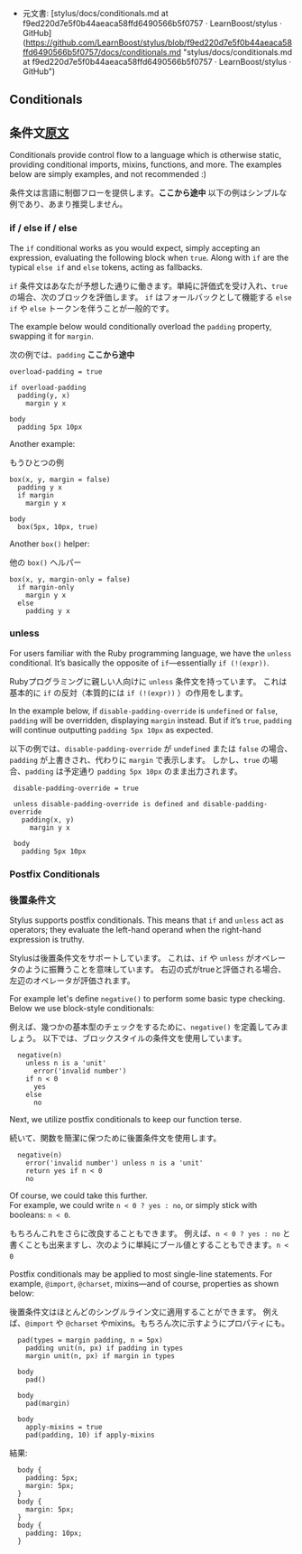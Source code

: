 +  元文書: [stylus/docs/conditionals.md at f9ed220d7e5f0b44aeaca58ffd6490566b5f0757 · LearnBoost/stylus · GitHub]
(https://github.com/LearnBoost/stylus/blob/f9ed220d7e5f0b44aeaca58ffd6490566b5f0757/docs/conditionals.md 
"stylus/docs/conditionals.md at f9ed220d7e5f0b44aeaca58ffd6490566b5f0757 · LearnBoost/stylus · GitHub")

## Conditionals

## 条件文[原文](http://learnboost.github.io/stylus/docs/conditionals.html)

Conditionals provide control flow to a language which is otherwise static, 
providing conditional imports, mixins, functions, and more. 
The examples below are simply examples, and not recommended :)

条件文は言語に制御フローを提供します。**ここから途中**
以下の例はシンプルな例であり、あまり推奨しません。

### if / else if / else

 The `if` conditional works as you would expect, simply accepting an expression, 
 evaluating the following block when `true`. 
 Along with `if` are the typical `else if` and `else` tokens, acting as fallbacks.
 
 `if` 条件文はあなたが予想した通りに働きます。単純に評価式を受け入れ、`true` の場合、次のブロックを評価します。
 `if` はフォールバックとして機能する `else if` や `else` トークンを伴うことが一般的です。
 
 The example below would conditionally overload the `padding` property, swapping it for `margin`.
 
 次の例では、`padding` **ここから途中**

    overload-padding = true

    if overload-padding
      padding(y, x)
        margin y x

    body
      padding 5px 10px

Another example:

もうひとつの例

    box(x, y, margin = false)
      padding y x
      if margin
        margin y x

    body
      box(5px, 10px, true)

Another `box()` helper:

他の `box()` ヘルパー

    box(x, y, margin-only = false)
      if margin-only
        margin y x
      else
        padding y x

### unless

 For users familiar with the Ruby programming language, we have the `unless` conditional. 
 It’s basically the opposite of `if`—essentially `if (!(expr))`.

 Rubyプログラミングに親しい人向けに `unless` 条件文を持っています。
 これは基本的に `if` の反対（本質的には `if (!(expr))` ）の作用をします。

In the example below, if `disable-padding-override` is `undefined` or `false`, `padding` will be overridden, 
displaying `margin` instead. 
But if it’s `true`, `padding` will continue outputting `padding 5px 10px` as expected.

以下の例では、`disable-padding-override` が `undefined` または `false` の場合、
`padding` が上書きされ、代わりに `margin` で表示します。
しかし、`true` の場合、`padding` は予定通り `padding 5px 10px` のまま出力されます。

     disable-padding-override = true

     unless disable-padding-override is defined and disable-padding-override
       padding(x, y)
         margin y x

     body
       padding 5px 10px

### Postfix Conditionals

### 後置条件文

  Stylus supports postfix conditionals. 
  This means that `if` and `unless` act as operators; 
  they evaluate the left-hand operand when the right-hand expression is truthy.
  
  Stylusは後置条件文をサポートしています。
  これは、`if` や `unless` がオペレータのように振舞うことを意味しています。
  右辺の式がtrueと評価される場合、左辺のオペレータが評価されます。  
  
  For example let's define `negative()` to perform some basic type checking. Below we use block-style conditionals:
  
  例えば、幾つかの基本型のチェックをするために、`negative()` を定義してみましょう。
  以下では、ブロックスタイルの条件文を使用しています。
  
      negative(n)
        unless n is a 'unit'
          error('invalid number')
        if n < 0
          yes
        else
          no

  Next, we utilize postfix conditionals to keep our function terse.
  
  続いて、関数を簡潔に保つために後置条件文を使用します。

      negative(n)
        error('invalid number') unless n is a 'unit'
        return yes if n < 0
        no

  Of course, we could take this further.  
  For example, we could write `n < 0 ? yes : no`, or simply stick with booleans: `n < 0`.
  
  もちろんこれをさらに改良することもできます。
  例えば、`n < 0 ? yes : no` と書くことも出来ますし、次のように単純にブール値とすることもできます。`n < 0`　

  Postfix conditionals may be applied to most single-line statements. 
  For example, `@import`, `@charset`, mixins—and of course, properties as shown below:
  
  後置条件文はほとんどのシングルライン文に適用することができます。
  例えば、`@import` や `@charset` やmixins。もちろん次に示すようにプロパティにも。
  
  
      pad(types = margin padding, n = 5px)
        padding unit(n, px) if padding in types
        margin unit(n, px) if margin in types

      body
        pad()

      body
        pad(margin)

      body
        apply-mixins = true
        pad(padding, 10) if apply-mixins

結果:

      body {
        padding: 5px;
        margin: 5px;
      }
      body {
        margin: 5px;
      }
      body {
        padding: 10px;
      } 
